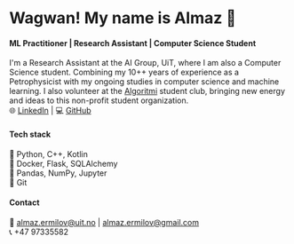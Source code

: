 # Wagwan! My name is Almaz 🫡

#### ML Practitioner | Research Assistant | Computer Science Student

I'm a Research Assistant at the AI Group, UiT, where I am also a Computer Science student. Combining my 10++ years of experience as a Petrophysicist with my ongoing studies in computer science and machine learning. I also volunteer at the [Algoritmi](https://www.linkedin.com/company/algoritminarvik/) student club, bringing new energy and ideas to this non-profit student organization. <br>
🌐 [LinkedIn](https://www.linkedin.com/in/almazermilov)  |  💻 [GitHub](https://github.com/AlmazErmilov)

#### Tech stack
🐍 Python, C++, Kotlin <br>
🐳 Docker, Flask, SQLAlchemy <br>
🌊 Pandas, NumPy, Jupyter <br>
🔧 Git

#### Contact
📧 almaz.ermilov@uit.no | almaz.ermilov@gmail.com <br>
📞 +47 97335582

<!--
**AlmazErmilov/AlmazErmilov** is a ✨ _special_ ✨ repository because its `README.md` (this file) appears on your GitHub profile.

Here are some ideas to get you started:

- 🔭 I’m currently working on ...
- 🌱 I’m currently learning ...
- 👯 I’m looking to collaborate on ...
- 🤔 I’m looking for help with ...
- 💬 Ask me about ...
- 📫 How to reach me: ...
- 😄 Pronouns: ...
- ⚡ Fun fact: ...
-->
